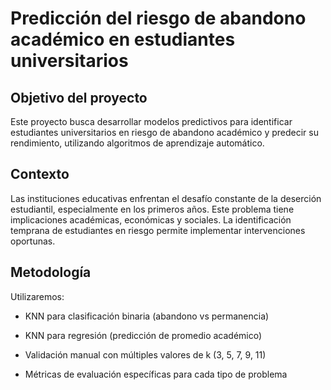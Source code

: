 # **Predicción del riesgo de abandono académico en estudiantes universitarios**

## **Objetivo del proyecto**

Este proyecto busca desarrollar modelos predictivos para identificar estudiantes universitarios en riesgo de abandono académico y predecir su rendimiento, utilizando algoritmos de aprendizaje automático.

## **Contexto**

Las instituciones educativas enfrentan el desafío constante de la deserción estudiantil, especialmente en los primeros años. Este problema tiene implicaciones académicas, económicas y sociales. La identificación temprana de estudiantes en riesgo permite implementar intervenciones oportunas.

## **Metodología**

Utilizaremos:

- KNN para clasificación binaria (abandono vs permanencia)

- KNN para regresión (predicción de promedio académico)

- Validación manual con múltiples valores de k (3, 5, 7, 9, 11)

- Métricas de evaluación específicas para cada tipo de problema